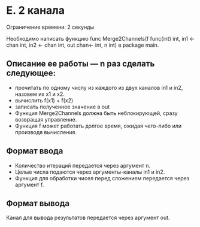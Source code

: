 # E. 2 канала

Ограничение времени: 2 секунды 

Необходимо написать функцию func Merge2Channels(f func(int) int, in1 <-chan int, in2 <- chan int, out chan<- int, n int) в package main. 

## Описание ее работы — n раз сделать следующее:
- прочитать по одному числу из каждого из двух каналов in1 и in2, назовем их x1 и x2.
- вычислить f(x1) + f(x2)
- записать полученное значение в out
- Функция Merge2Channels должна быть неблокирующей, сразу возвращая управление. 
- Функция f может работать долгое время, ожидая чего-либо или производя вычисления.

## Формат ввода

- Количество итераций передается через аргумент n. 
- Целые числа подаются через аргументы-каналы in1 и in2. 
- Функция для обработки чисел перед сложением передается через аргумент f.

## Формат вывода

Канал для вывода результатов передается через аргумент out. 